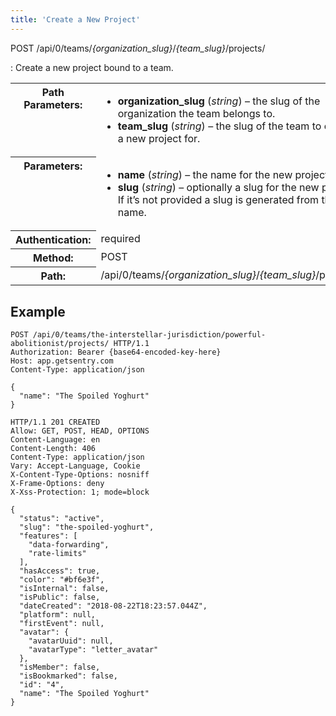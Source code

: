 ```yaml
---
title: 'Create a New Project'
---
```


POST /api/0/teams/_{organization_slug}_/_{team_slug}_/projects/

: Create a new project bound to a team.

  <table class="table"><tbody valign="top"><tr><th>Path Parameters:</th><td><ul><li><strong>organization_slug</strong> (<em>string</em>) – the slug of the organization the team belongs to.</li><li><strong>team_slug</strong> (<em>string</em>) – the slug of the team to create a new project for.</li></ul></td></tr><tr><th>Parameters:</th><td><ul><li><strong>name</strong> (<em>string</em>) – the name for the new project.</li><li><strong>slug</strong> (<em>string</em>) – optionally a slug for the new project. If it’s not provided a slug is generated from the name.</li></ul></td></tr><tr><th>Authentication:</th><td>required</td></tr><tr><th>Method:</th><td>POST</td></tr><tr><th>Path:</th><td>/api/0/teams/<em>{organization_slug}</em>/<em>{team_slug}</em>/projects/</td></tr></tbody></table>

## Example

```http
POST /api/0/teams/the-interstellar-jurisdiction/powerful-abolitionist/projects/ HTTP/1.1
Authorization: Bearer {base64-encoded-key-here}
Host: app.getsentry.com
Content-Type: application/json

{
  "name": "The Spoiled Yoghurt"
}
```

```http
HTTP/1.1 201 CREATED
Allow: GET, POST, HEAD, OPTIONS
Content-Language: en
Content-Length: 406
Content-Type: application/json
Vary: Accept-Language, Cookie
X-Content-Type-Options: nosniff
X-Frame-Options: deny
X-Xss-Protection: 1; mode=block

{
  "status": "active",
  "slug": "the-spoiled-yoghurt",
  "features": [
    "data-forwarding",
    "rate-limits"
  ],
  "hasAccess": true,
  "color": "#bf6e3f",
  "isInternal": false,
  "isPublic": false,
  "dateCreated": "2018-08-22T18:23:57.044Z",
  "platform": null,
  "firstEvent": null,
  "avatar": {
    "avatarUuid": null,
    "avatarType": "letter_avatar"
  },
  "isMember": false,
  "isBookmarked": false,
  "id": "4",
  "name": "The Spoiled Yoghurt"
}
```
